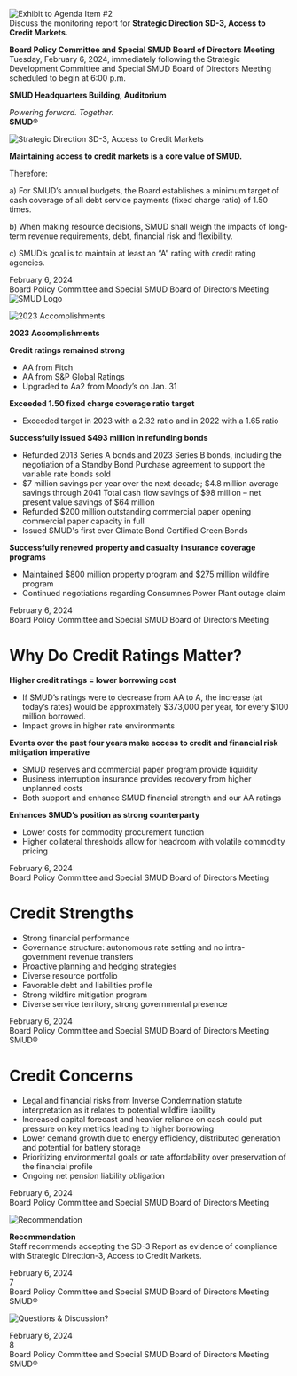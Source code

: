 <!-- Page 1 -->
![Exhibit to Agenda Item #2](https://via.placeholder.com/1365x768.png?text=Exhibit+to+Agenda+Item+%232)  
Discuss the monitoring report for **Strategic Direction SD-3, Access to Credit Markets.**

**Board Policy Committee and Special SMUD Board of Directors Meeting**  
Tuesday, February 6, 2024, immediately following the Strategic Development Committee and Special SMUD Board of Directors Meeting scheduled to begin at 6:00 p.m.  

**SMUD Headquarters Building, Auditorium**  

*Powering forward. Together.*  
**SMUD®**
<!-- Page 2 -->
![Strategic Direction SD-3, Access to Credit Markets](https://via.placeholder.com/768x1365.png?text=Strategic+Direction+SD-3%2C+Access+to+Credit+Markets)

**Maintaining access to credit markets is a core value of SMUD.**

Therefore:

a) For SMUD’s annual budgets, the Board establishes a minimum target of cash coverage of all debt service payments (fixed charge ratio) of 1.50 times.

b) When making resource decisions, SMUD shall weigh the impacts of long-term revenue requirements, debt, financial risk and flexibility.

c) SMUD’s goal is to maintain at least an “A” rating with credit rating agencies.

February 6, 2024  
Board Policy Committee and Special SMUD Board of Directors Meeting  
![SMUD Logo](https://via.placeholder.com/20x20.png?text=SMUD)
<!-- Page 3 -->
![2023 Accomplishments](https://via.placeholder.com/1365x768.png?text=2023+Accomplishments)

**2023 Accomplishments**

**Credit ratings remained strong**
- AA from Fitch 
- AA from S&P Global Ratings 
- Upgraded to Aa2 from Moody’s on Jan. 31

**Exceeded 1.50 fixed charge coverage ratio target**
- Exceeded target in 2023 with a 2.32 ratio and in 2022 with a 1.65 ratio

**Successfully issued $493 million in refunding bonds**
- Refunded 2013 Series A bonds and 2023 Series B bonds, including the negotiation of a Standby Bond Purchase agreement to support the variable rate bonds sold
- $7 million savings per year over the next decade; $4.8 million average savings through 2041
  Total cash flow savings of $98 million – net present value savings of $64 million
- Refunded $200 million outstanding commercial paper opening commercial paper capacity in full
- Issued SMUD's first ever Climate Bond Certified Green Bonds

**Successfully renewed property and casualty insurance coverage programs**
- Maintained $800 million property program and $275 million wildfire program
- Continued negotiations regarding Consumnes Power Plant outage claim

February 6, 2024  
Board Policy Committee and Special SMUD Board of Directors Meeting
<!-- Page 4 -->
# Why Do Credit Ratings Matter?

**Higher credit ratings = lower borrowing cost**
- If SMUD’s ratings were to decrease from AA to A, the increase (at today’s rates) would be approximately $373,000 per year, for every $100 million borrowed.
- Impact grows in higher rate environments

**Events over the past four years make access to credit and financial risk mitigation imperative**
- SMUD reserves and commercial paper program provide liquidity
- Business interruption insurance provides recovery from higher unplanned costs
- Both support and enhance SMUD financial strength and our AA ratings

**Enhances SMUD’s position as strong counterparty**
- Lower costs for commodity procurement function
- Higher collateral thresholds allow for headroom with volatile commodity pricing

February 6, 2024  
Board Policy Committee and Special SMUD Board of Directors Meeting
<!-- Page 5 -->
# Credit Strengths
- Strong financial performance
- Governance structure: autonomous rate setting and no intra-government revenue transfers
- Proactive planning and hedging strategies
- Diverse resource portfolio
- Favorable debt and liabilities profile
- Strong wildfire mitigation program
- Diverse service territory, strong governmental presence

February 6, 2024  
Board Policy Committee and Special SMUD Board of Directors Meeting  
SMUD®
<!-- Page 6 -->
# Credit Concerns

- Legal and financial risks from Inverse Condemnation statute interpretation as it relates to potential wildfire liability
- Increased capital forecast and heavier reliance on cash could put pressure on key metrics leading to higher borrowing
- Lower demand growth due to energy efficiency, distributed generation and potential for battery storage
- Prioritizing environmental goals or rate affordability over preservation of the financial profile
- Ongoing net pension liability obligation

February 6, 2024  
Board Policy Committee and Special SMUD Board of Directors Meeting
<!-- Page 7 -->
![Recommendation](https://via.placeholder.com/768x1365.png?text=Recommendation)

**Recommendation**  
Staff recommends accepting the SD-3 Report as evidence of compliance with Strategic Direction-3, Access to Credit Markets.

February 6, 2024  
7  
Board Policy Committee and Special SMUD Board of Directors Meeting  
SMUD®
<!-- Page 8 -->
![Questions & Discussion?](https://via.placeholder.com/768x1365.png?text=Questions+%26+Discussion%3F)

February 6, 2024  
8  
Board Policy Committee and Special SMUD Board of Directors Meeting  
SMUD®

